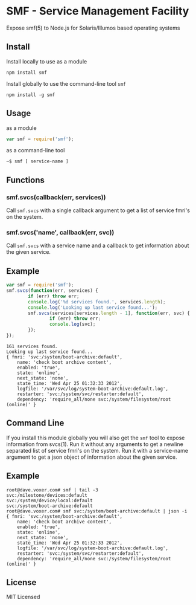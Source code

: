 SMF - Service Management Facility
=================================

Expose smf(5) to Node.js for Solaris/Illumos based operating systems

Install
------

Install locally to use as a module

    npm install smf

Install globally to use the command-line tool `smf`

    npm install -g smf

Usage
-----

as a module

``` js
var smf = require('smf');
```

as a command-line tool

    ~$ smf [ service-name ]

Functions
---------

### smf.svcs(callback(err, services))

Call `smf.svcs` with a single callback argument to get a list of service fmri's
on the system.

### smf.svcs('name', callback(err, svc))

Call `smf.svcs` with a service name and a callback to get information
about the given service.

Example
-------

``` js
var smf = require('smf');
smf.svcs(function(err, services) {
        if (err) throw err;
        console.log('%d services found.', services.length);
        console.log('Looking up last service found...');
        smf.svcs(services[services.length - 1], function(err, svc) {
                if (err) throw err;
                console.log(svc);
        });
});
```

    161 services found.
    Looking up last service found...
    { fmri: 'svc:/system/boot-archive:default',
        name: 'check boot archive content',
        enabled: 'true',
        state: 'online',
        next_state: 'none',
        state_time: 'Wed Apr 25 01:32:33 2012',
        logfile: '/var/svc/log/system-boot-archive:default.log',
        restarter: 'svc:/system/svc/restarter:default',
        dependency: 'require_all/none svc:/system/filesystem/root (online)' }

Command Line
------------

If you install this module globally you will also get the `smf`
tool to expose information from svcs(1).  Run it without
any arguments to get a newline separated list of service fmri's
on the system.  Run it with a service-name argument to get a json
object of information about the given service.

Example
-------

    root@dave.voxer.com# smf | tail -3
    svc:/milestone/devices:default
    svc:/system/device/local:default
    svc:/system/boot-archive:default
    root@dave.voxer.com# smf svc:/system/boot-archive:default | json -i
    { fmri: 'svc:/system/boot-archive:default',
        name: 'check boot archive content',
        enabled: 'true',
        state: 'online',
        next_state: 'none',
        state_time: 'Wed Apr 25 01:32:33 2012',
        logfile: '/var/svc/log/system-boot-archive:default.log',
        restarter: 'svc:/system/svc/restarter:default',
        dependency: 'require_all/none svc:/system/filesystem/root (online)' }

License
-------

MIT Licensed
